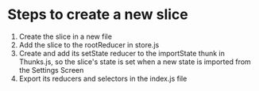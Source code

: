 # Steps to create a new slice

1. Create the slice in a new file
2. Add the slice to the rootReducer in store.js
3. Create and add its setState reducer to the importState thunk in Thunks.js, so 
the slice's state is set when a new state is imported from the Settings Screen
4. Export its reducers and selectors in the index.js file
